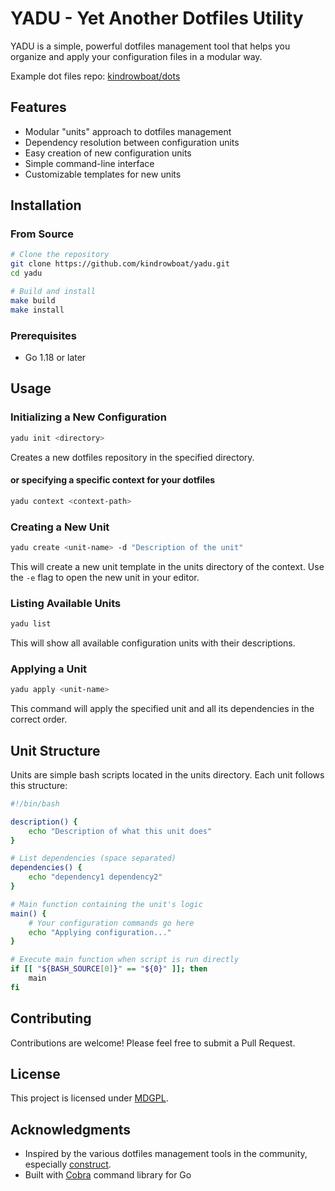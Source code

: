 # YADU - Yet Another Dotfiles Utility

YADU is a simple, powerful dotfiles management tool that helps you organize and
apply your configuration files in a modular way.

Example dot files repo: [kindrowboat/dots](https://github.com/kindrowboat/dots)

## Features

- Modular "units" approach to dotfiles management
- Dependency resolution between configuration units
- Easy creation of new configuration units
- Simple command-line interface
- Customizable templates for new units

## Installation

### From Source

```bash
# Clone the repository
git clone https://github.com/kindrowboat/yadu.git
cd yadu

# Build and install
make build
make install
```

### Prerequisites

- Go 1.18 or later

## Usage

### Initializing a New Configuration

```bash
yadu init <directory>
```

Creates a new dotfiles repository in the specified directory.

#### or specifying a specific context for your dotfiles

```bash
yadu context <context-path>
```

### Creating a New Unit

```bash
yadu create <unit-name> -d "Description of the unit"
```

This will create a new unit template in the units directory of the context. Use
the `-e` flag to open the new unit in your editor.


### Listing Available Units

```bash
yadu list
```

This will show all available configuration units with their descriptions.

### Applying a Unit

```bash
yadu apply <unit-name>
```

This command will apply the specified unit and all its dependencies in the correct order.

## Unit Structure

Units are simple bash scripts located in the units directory. Each unit follows
this structure:

```bash
#!/bin/bash

description() {
    echo "Description of what this unit does"
}

# List dependencies (space separated)
dependencies() {
    echo "dependency1 dependency2"
}

# Main function containing the unit's logic
main() {
    # Your configuration commands go here
    echo "Applying configuration..."
}

# Execute main function when script is run directly
if [[ "${BASH_SOURCE[0]}" == "${0}" ]]; then
    main
fi
```

## Contributing

Contributions are welcome! Please feel free to submit a Pull Request.

## License

This project is licensed under [MDGPL](./LICENSE).

## Acknowledgments

- Inspired by the various dotfiles management tools in the community, especially
  [construct](https://github.com/kindrowboat/construct).
- Built with [Cobra](https://github.com/spf13/cobra) command library for Go
